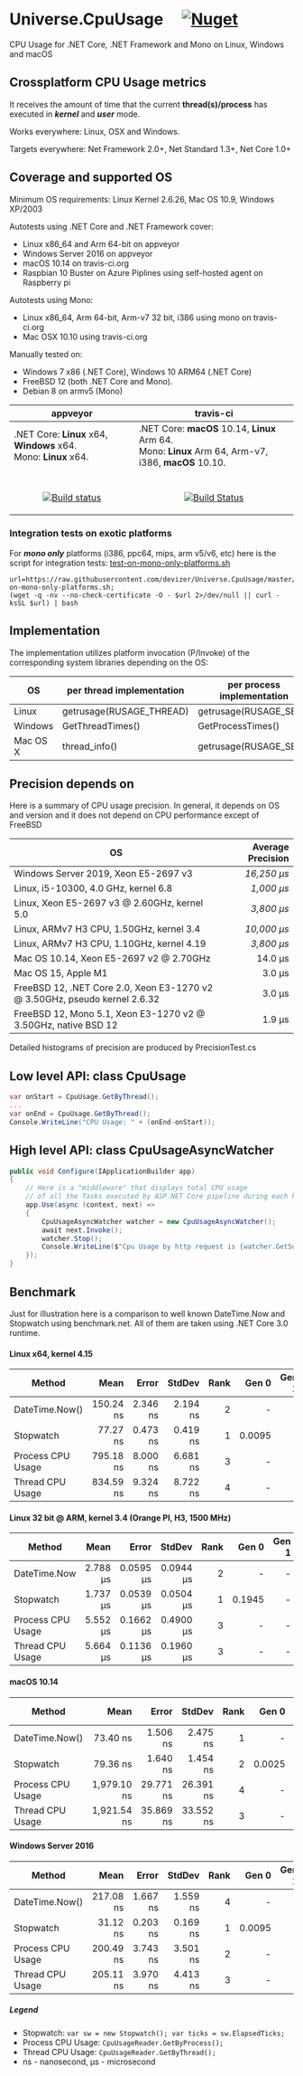 # Universe.CpuUsage &nbsp;&nbsp;&nbsp; [![Nuget](https://img.shields.io/nuget/v/Universe.CpuUsage?label=nuget.org)](https://www.nuget.org/packages/Universe.CpuUsage/)
CPU Usage for .NET Core, .NET Framework and Mono on Linux, Windows and macOS

## Crossplatform CPU Usage metrics
It receives the amount of time that the current **thread(s)/process** has executed in _**kernel**_ and _**user**_ mode.

Works everywhere: Linux, OSX and Windows.

Targets everywhere: Net Framework 2.0+, Net Standard 1.3+, Net Core 1.0+

## Coverage and supported OS
Minimum OS requirements: Linux Kernel 2.6.26, Mac OS 10.9, Windows XP/2003

Autotests using .NET Core and .NET Framework cover:
- Linux x86_64 and Arm 64-bit on appveyor
- Windows Server 2016 on appveyor
- macOS 10.14 on travis-ci.org
- Raspbian 10 Buster on Azure Piplines using self-hosted agent on Raspberry pi

Autotests using Mono:
- Linux x86_64, Arm 64-bit, Arm-v7 32 bit, i386 using mono on travis-ci.org
- Mac OSX 10.10 using travis-ci.org

Manually tested on:
- Windows 7 x86 (.NET Core), Windows 10 ARM64 (.NET Core)
- FreeBSD 12 (both .NET Core and Mono).
- Debian 8 on armv5 (Mono)


| appveyor                   | travis-ci                                                                                 |
|----------------------------|-------------------------------------------------------------------------------------------|
| .NET Core: **Linux** x64, **Windows** x64. <br>Mono: **Linux** x64. | .NET Core: **macOS** 10.14, **Linux** Arm 64. <br>Mono: **Linux** Arm 64, Arm-v7, i386, **macOS** 10.10. |
| <br><p align="center">[![Build status](https://ci.appveyor.com/api/projects/status/udq3dip23mqxlkjf?svg=true)](https://ci.appveyor.com/project/devizer/universe-cpuusage)</p> | <br><p align="center">[![Build Status](https://travis-ci.org/devizer/Universe.CpuUsage.svg?branch=master)](https://travis-ci.org/devizer/Universe.CpuUsage)</p> |

### Integration tests on exotic platforms
For ***mono only*** platforms (i386, ppc64, mips, arm v5/v6, etc) here is the script for integration tests: [test-on-mono-only-platforms.sh](https://raw.githubusercontent.com/devizer/Universe.CpuUsage/master/test-on-mono-only-platforms.sh)
```
url=https://raw.githubusercontent.com/devizer/Universe.CpuUsage/master/test-on-mono-only-platforms.sh;
(wget -q -nv --no-check-certificate -O - $url 2>/dev/null || curl -ksSL $url) | bash
```

## Implementation
The implementation utilizes platform invocation (P/Invoke) of the corresponding system libraries depending on the OS:

| OS       | per thread implementation  | per process implementation   | library         |
|----------|--------------------------|------------------------|-----------------|
| Linux    | getrusage(RUSAGE_THREAD) | getrusage(RUSAGE_SELF) | libc.so         |
| Windows  | GetThreadTimes()         | GetProcessTimes()      | kernel32.dll    |
| Mac OS X | thread_info()            | getrusage(RUSAGE_SELF) | libSystem.dylib |

## Precision depends on
Here is a summary of CPU usage precision. In general, it depends on OS and version and it does not depend on CPU performance except of FreeBSD

| OS                                                                         | Average Precision |
|----------------------------------------------------------------------------|------------------:|
| Windows Server 2019, Xeon E5-2697 v3                                       |       _16,250 μs_ |
| Linux, i5-10300, 4.0 GHz, kernel 6.8                                       |        _1,000 μs_ |
| Linux, Xeon E5-2697 v3 @ 2.60GHz, kernel 5.0                               |        _3,800 μs_ |
| Linux, ARMv7 H3 CPU, 1.50GHz, kernel 3.4                                   |       _10,000 μs_ |
| Linux, ARMv7 H3 CPU, 1.10GHz, kernel 4.19                                  |        _3,800 μs_ |
| Mac OS 10.14, Xeon E5-2697 v2 @ 2.70GHz                                    |           14.0 μs |
| Mac OS 15, Apple M1                                                        |            3.0 μs |
| FreeBSD 12, .NET Core 2.0, Xeon E3-1270 v2 @ 3.50GHz, pseudo kernel 2.6.32 |            3.0 μs |
| FreeBSD 12, Mono 5.1, Xeon E3-1270 v2 @ 3.50GHz, native BSD 12             |            1.9 μs |

Detailed histograms of precision are produced by PrecisionTest.cs

## Low level API: class CpuUsage
```csharp
var onStart = CpuUsage.GetByThread();
... 
var onEnd = CpuUsage.GetByThread();
Console.WriteLine("CPU Usage: " + (onEnd-onStart));
```

## High level API: class CpuUsageAsyncWatcher
```csharp
public void Configure(IApplicationBuilder app)
{
    // Here is a "middleware" that displays total CPU usage
    // of all the Tasks executed by ASP.NET Core pipeline during each http request
    app.Use(async (context, next) =>
    {
        CpuUsageAsyncWatcher watcher = new CpuUsageAsyncWatcher();
        await next.Invoke();
        watcher.Stop();
        Console.WriteLine($"Cpu Usage by http request is {watcher.GetSummaryCpuUsage()}");
    });
}
```

## Benchmark 
Just for illustration here is a comparison to well known DateTime.Now and Stopwatch using benchmark.net. All of them are taken using .NET Core 3.0 runtime.

#### Linux x64, kernel 4.15
|      Method |      Mean |    Error |   StdDev | Rank |  Gen 0 | Gen 1 | Gen 2 | Allocated |
|------------ |----------:|---------:|---------:|-----:|-------:|------:|------:|----------:|
| DateTime.Now() | 150.24 ns | 2.346 ns | 2.194 ns |    2 |      - |     - |     - |         - |
|   Stopwatch |  77.27 ns | 0.473 ns | 0.419 ns |    1 | 0.0095 |     - |     - |      40 B |
| Process CPU Usage | 795.18 ns | 8.000 ns | 6.681 ns |    3 |      - |     - |     - |         - |
| Thread CPU Usage| 834.59 ns | 9.324 ns | 8.722 ns |    4 |      - |     - |     - |         - |

#### Linux 32 bit @ ARM, kernel 3.4 (Orange PI, H3, 1500 MHz)
|      Method |     Mean |     Error |    StdDev | Rank |  Gen 0 | Gen 1 | Gen 2 | Allocated |
|------------ |---------:|----------:|----------:|-----:|-------:|------:|------:|----------:|
| DateTime.Now | 2.788  μs | 0.0595  μs | 0.0944  μs |    2 |      - |     - |     - |         - |
|   Stopwatch | 1.737  μs | 0.0539  μs | 0.0504  μs |    1 | 0.1945 |     - |     - |      32 B |
| Process CPU Usage | 5.552  μs | 0.1662  μs | 0.4900  μs |    3 |      - |     - |     - |         - |
|    Thread CPU Usage | 5.664  μs | 0.1136  μs | 0.1960  μs |    3 |      - |     - |     - |         - |

#### macOS 10.14
|      Method |        Mean |     Error |    StdDev | Rank |  Gen 0 | Gen 1 | Gen 2 | Allocated |
|------------ |------------:|----------:|----------:|-----:|-------:|------:|------:|----------:|
| DateTime.Now() |    73.40 ns |  1.506 ns |  2.475 ns |    1 |      - |     - |     - |         - |
|   Stopwatch |    79.36 ns |  1.640 ns |  1.454 ns |    2 | 0.0025 |     - |     - |      40 B |
|   Process CPU Usage | 1,979.10 ns | 29.771 ns | 26.391 ns |    4 |      - |     - |     - |         - |
|    Thread CPU Usage | 1,921.54 ns | 35.869 ns | 33.552 ns |    3 |      - |     - |     - |         - |

#### Windows Server 2016
|      Method |      Mean |    Error |   StdDev | Rank |  Gen 0 | Gen 1 | Gen 2 | Allocated |
|------------ |----------:|---------:|---------:|-----:|-------:|------:|------:|----------:|
| DateTime.Now() | 217.08 ns | 1.667 ns | 1.559 ns |    4 |      - |     - |     - |         - |
|   Stopwatch |  31.12 ns | 0.203 ns | 0.169 ns |    1 | 0.0095 |     - |     - |      40 B |
|   Process CPU Usage | 200.49 ns | 3.743 ns | 3.501 ns |    2 |      - |     - |     - |         - |
|    Thread CPU Usage | 205.11 ns | 3.970 ns | 4.413 ns |    3 |      - |     - |     - |         - |

##### Legend
- Stopwatch: `var sw = new Stopwatch(); var ticks = sw.ElapsedTicks;`
- Process CPU Usage: `CpuUsageReader.GetByProcess();`
- Thread CPU Usage: `CpuUsageReader.GetByThread();`
- ns - nanosecond,  μs - microsecond
